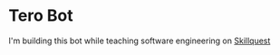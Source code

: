 # Tero Bot

I'm building this bot while teaching software engineering on [Skillquest](https://skillquest.io)